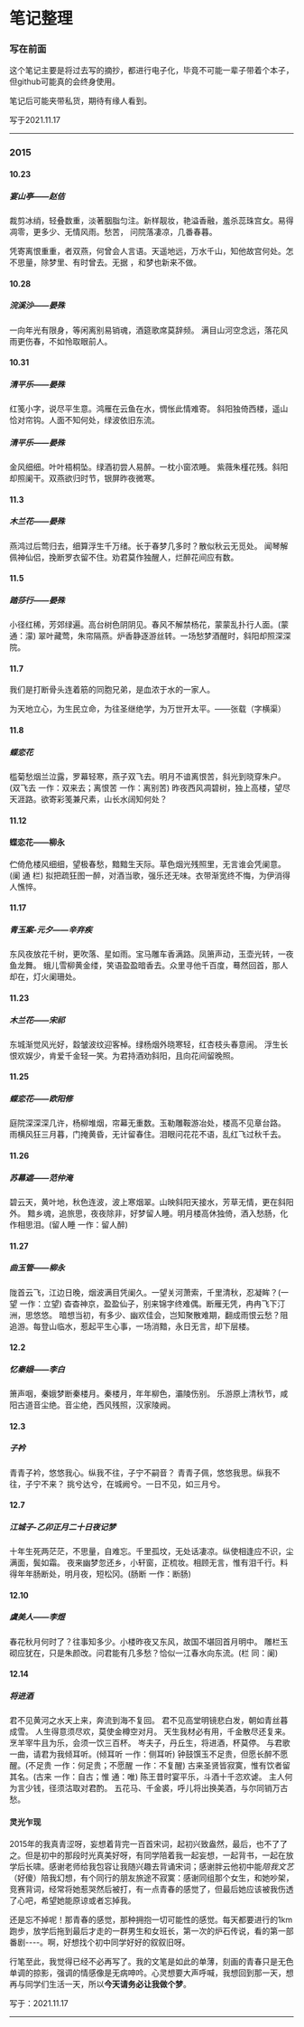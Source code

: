 # 笔记整理

### 写在前面

这个笔记主要是将过去写的摘抄，都进行电子化，毕竟不可能一辈子带着个本子，但github可能真的会终身使用。

笔记后可能夹带私货，期待有缘人看到。

写于2021.11.17

____

### 2015

#### 10.23

##### 宴山亭——赵佶

裁剪冰绡，轻叠数重，淡著胭脂匀注。新样靓妆，艳溢香融，羞杀蕊珠宫女。易得凋零，更多少、无情风雨。愁苦， 问院落凄凉，几番春暮。

凭寄离恨重重，者双燕，何曾会人言语。天遥地远，万水千山，知他故宫何处。怎不思量，除梦里、有时曾去。无据 ，和梦也新来不做。

#### 10.28

##### 浣溪沙——晏殊

一向年光有限身，等闲离别易销魂，酒筵歌席莫辞频。
满目山河空念远，落花风雨更伤春，不如怜取眼前人。

#### 10.31

##### 清平乐——晏殊

红笺小字，说尽平生意。鸿雁在云鱼在水，惆怅此情难寄。
斜阳独倚西楼，遥山恰对帘钩。人面不知何处，绿波依旧东流。

##### 清平乐——晏殊

金风细细。叶叶梧桐坠。绿酒初尝人易醉。一枕小窗浓睡。
紫薇朱槿花残。斜阳却照阑干。双燕欲归时节，银屏昨夜微寒。

#### 11.3

##### 木兰花——晏殊

燕鸿过后莺归去，细算浮生千万绪。长于春梦几多时？散似秋云无觅处。
闻琴解佩神仙侣，挽断罗衣留不住。劝君莫作独醒人，烂醉花间应有数。

#### 11.5

##### 踏莎行——晏殊

小径红稀，芳郊绿遍。高台树色阴阴见。春风不解禁杨花，蒙蒙乱扑行人面。(蒙 通：濛)
翠叶藏莺，朱帘隔燕。炉香静逐游丝转。一场愁梦酒醒时，斜阳却照深深院。 

#### 11.7

我们是打断骨头连着筋的同胞兄弟，是血浓于水的一家人。

为天地立心，为生民立命，为往圣继绝学，为万世开太平。——张载（字横渠）

#### 11.8

##### 蝶恋花

槛菊愁烟兰泣露，罗幕轻寒，燕子双飞去。明月不谙离恨苦，斜光到晓穿朱户。(双飞去 一作：双来去；离恨苦 一作：离别苦)
昨夜西风凋碧树，独上高楼，望尽天涯路。欲寄彩笺兼尺素，山长水阔知何处？

#### 11.12

#### 蝶恋花——柳永

伫倚危楼风细细，望极春愁，黯黯生天际。草色烟光残照里，无言谁会凭阑意。(阑 通 栏)
拟把疏狂图一醉，对酒当歌，强乐还无味。衣带渐宽终不悔，为伊消得人憔悴。

#### 11.17

##### 青玉案-元夕——辛弃疾

东风夜放花千树，更吹落、星如雨。宝马雕车香满路。凤箫声动，玉壶光转，一夜鱼龙舞。
蛾儿雪柳黄金缕，笑语盈盈暗香去。众里寻他千百度，蓦然回首，那人却在，灯火阑珊处。

#### 11.23

##### 木兰花——宋祁

东城渐觉风光好，縠皱波纹迎客棹。绿杨烟外晓寒轻，红杏枝头春意闹。
浮生长恨欢娱少，肯爱千金轻一笑。为君持酒劝斜阳，且向花间留晚照。

#### 11.25

##### 蝶恋花——欧阳修

庭院深深深几许，杨柳堆烟，帘幕无重数。玉勒雕鞍游冶处，楼高不见章台路。
雨横风狂三月暮，门掩黄昏，无计留春住。泪眼问花花不语，乱红飞过秋千去。

#### 11.26

##### 苏幕遮——范仲淹

碧云天，黄叶地，秋色连波，波上寒烟翠。山映斜阳天接水，芳草无情，更在斜阳外。
黯乡魂，追旅思，夜夜除非，好梦留人睡。明月楼高休独倚，酒入愁肠，化作相思泪。(留人睡 一作：留人醉)

#### 11.27

##### 曲玉管——柳永

陇首云飞，江边日晚，烟波满目凭阑久。一望关河萧索，千里清秋，忍凝眸？(一望 一作：立望)
杳杳神京，盈盈仙子，别来锦字终难偶。断雁无凭，冉冉飞下汀洲，思悠悠。
暗想当初，有多少、幽欢佳会，岂知聚散难期，翻成雨恨云愁？阻追游。每登山临水，惹起平生心事，一场消黯，永日无言，却下层楼。

#### 12.2

##### 忆秦娥——李白

箫声咽，秦娥梦断秦楼月。秦楼月，年年柳色，灞陵伤别。
乐游原上清秋节，咸阳古道音尘绝。音尘绝，西风残照，汉家陵阙。

#### 12.3

##### 子衿

青青子衿，悠悠我心。纵我不往，子宁不嗣音？
青青子佩，悠悠我思。纵我不往，子宁不来？
挑兮达兮，在城阙兮。一日不见，如三月兮。

#### 12.7

##### 江城子-**乙卯正月二十日夜记梦**

十年生死两茫茫，不思量，自难忘。千里孤坟，无处话凄凉。纵使相逢应不识，尘满面，鬓如霜。
夜来幽梦忽还乡，小轩窗，正梳妆。相顾无言，惟有泪千行。料得年年肠断处，明月夜，短松冈。(肠断 一作：断肠)

#### 12.10

##### 虞美人——李煜

春花秋月何时了？往事知多少。小楼昨夜又东风，故国不堪回首月明中。
雕栏玉砌应犹在，只是朱颜改。问君能有几多愁？恰似一江春水向东流。(栏 同：阑)

#### 12.14

##### 将进酒

君不见黄河之水天上来，奔流到海不复回。
君不见高堂明镜悲白发，朝如青丝暮成雪。
人生得意须尽欢，莫使金樽空对月。
天生我材必有用，千金散尽还复来。
烹羊宰牛且为乐，会须一饮三百杯。
岑夫子，丹丘生，将进酒，杯莫停。
与君歌一曲，请君为我倾耳听。(倾耳听 一作：侧耳听)
钟鼓馔玉不足贵，但愿长醉不愿醒。(不足贵 一作：何足贵；不愿醒 一作：不复醒)
古来圣贤皆寂寞，惟有饮者留其名。(古来 一作：自古；惟 通：唯)
陈王昔时宴平乐，斗酒十千恣欢谑。
主人何为言少钱，径须沽取对君酌。
五花马、千金裘，呼儿将出换美酒，与尔同销万古愁。

#### 灵光乍现

2015年的我真青涩呀，妄想着背完一百首宋词，起初兴致盎然，最后，也不了了之。但是初中的那段时光真美好呀，有同学陪着我一起妄想，一起背书，一起在放学后长啸。感谢老师给我包容让我随兴趣去背诵宋词；感谢胖云他初中能*陪我文艺*（好傻）陪我幻想，有个同行的朋友旅途不寂寞：感谢同组那个女生，和她吵架，竞赛背词，经常将她惹哭然后被打，有一点青春的感觉了，但最后她应该被我伤透了心吧，希望她能原谅或者忘掉我。

还是忘不掉呢！那青春的感觉，那种拥抱一切可能性的感觉。每天都要进行的1km跑步，放学后拖到最后才走的一群男生和女班长，第一次的炉石传说，看的第一部番剧----。啊，好想找个初中同学好好的叙叙旧呀。

行笔至此，我觉得已经不必再写了。我的文笔是如此的单薄，刻画的青春只是无色单调的掠影，强调的情感像是无病呻吟。心灵想要大声呼喊，我想回到那一天，想再与同学们生活一天，所以**今天请务必让我做个梦**。

写于：2021.11.17

______



#### 

#####

#### 

#####

#### 

#####

#### 

#####

